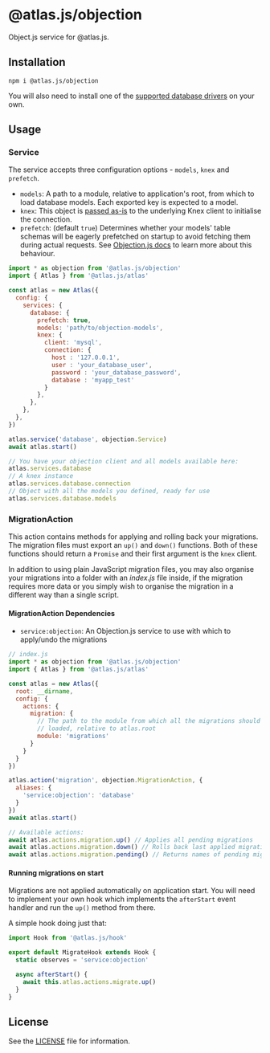 # @atlas.js/objection

Object.js service for @atlas.js.

## Installation

`npm i @atlas.js/objection`

You will also need to install one of the [supported database drivers][knex-db-drivers] on your own.

## Usage

### Service

The service accepts three configuration options - `models`, `knex` and `prefetch`.

- `models`: A path to a module, relative to application's root, from which to load database models. Each exported key is expected to a model.
- `knex`: This object is [passed as-is][knex-config] to the underlying Knex client to initialise the connection.
- `prefetch`: (default `true`) Determines whether your models' table schemas will be eagerly prefetched on startup to avoid fetching them during actual requests. See [Objection.js docs][objection-fetchtableschema] to learn more about this behaviour.

```js
import * as objection from '@atlas.js/objection'
import { Atlas } from '@atlas.js/atlas'

const atlas = new Atlas({
  config: {
    services: {
      database: {
        prefetch: true,
        models: 'path/to/objection-models',
        knex: {
          client: 'mysql',
          connection: {
            host : '127.0.0.1',
            user : 'your_database_user',
            password : 'your_database_password',
            database : 'myapp_test'
          }
        },
      },
    },
  },
})

atlas.service('database', objection.Service)
await atlas.start()

// You have your objection client and all models available here:
atlas.services.database
// A knex instance
atlas.services.database.connection
// Object with all the models you defined, ready for use
atlas.services.database.models
```

### MigrationAction

This action contains methods for applying and rolling back your migrations. The migration files must export an `up()` and `down()` functions. Both of these functions should return a `Promise` and their first argument is the `knex` client.

In addition to using plain JavaScript migration files, you may also organise your migrations into a folder with an _index.js_ file inside, if the migration requires more data or you simply wish to organise the migration in a different way than a single script.

#### MigrationAction Dependencies

- `service:objection`: An Objection.js service to use with which to apply/undo the migrations

```js
// index.js
import * as objection from '@atlas.js/objection'
import { Atlas } from '@atlas.js/atlas'

const atlas = new Atlas({
  root: __dirname,
  config: {
    actions: {
      migration: {
        // The path to the module from which all the migrations should be
        // loaded, relative to atlas.root
        module: 'migrations'
      }
    }
  }
})

atlas.action('migration', objection.MigrationAction, {
  aliases: {
    'service:objection': 'database'
  }
})
await atlas.start()

// Available actions:
await atlas.actions.migration.up() // Applies all pending migrations
await atlas.actions.migration.down() // Rolls back last applied migration
await atlas.actions.migration.pending() // Returns names of pending migrations
```

#### Running migrations on start

Migrations are not applied automatically on application start. You will need to implement your own hook which implements the `afterStart` event handler and run the `up()` method from there.

A simple hook doing just that:

```js
import Hook from '@atlas.js/hook'

export default MigrateHook extends Hook {
  static observes = 'service:objection'

  async afterStart() {
    await this.atlas.actions.migrate.up()
  }
}
```

## License

See the [LICENSE](LICENSE) file for information.

[knex-db-drivers]: http://knexjs.org/#Installation-node
[knex-config]: http://knexjs.org/#Installation-client
[objection-fetchtableschema]: http://vincit.github.io/objection.js/#fetchtablemetadata
